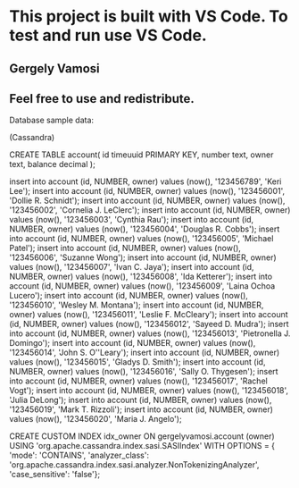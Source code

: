 # This project is built with VS Code. To test and run use VS Code.

## Gergely Vamosi

## Feel free to use and redistribute.

Database sample data:

(Cassandra)

CREATE TABLE account(    id timeuuid PRIMARY KEY,    number text,    owner text,    balance decimal );

insert into account (id, NUMBER, owner) values (now(), '123456789', 'Keri Lee');
insert into account (id, NUMBER, owner) values (now(), '123456001', 'Dollie R. Schnidt');
insert into account (id, NUMBER, owner) values (now(), '123456002', 'Cornelia J. LeClerc');
insert into account (id, NUMBER, owner) values (now(), '123456003', 'Cynthia Rau');
insert into account (id, NUMBER, owner) values (now(), '123456004', 'Douglas R. Cobbs');
insert into account (id, NUMBER, owner) values (now(), '123456005', 'Michael Patel');
insert into account (id, NUMBER, owner) values (now(), '123456006', 'Suzanne Wong');
insert into account (id, NUMBER, owner) values (now(), '123456007', 'Ivan C. Jaya');
insert into account (id, NUMBER, owner) values (now(), '123456008', 'Ida Ketterer');
insert into account (id, NUMBER, owner) values (now(), '123456009', 'Laina Ochoa Lucero');
insert into account (id, NUMBER, owner) values (now(), '123456010', 'Wesley M. Montana');
insert into account (id, NUMBER, owner) values (now(), '123456011', 'Leslie F. McCleary');
insert into account (id, NUMBER, owner) values (now(), '123456012', 'Sayeed D. Mudra');
insert into account (id, NUMBER, owner) values (now(), '123456013', 'Pietronella J. Domingo');
insert into account (id, NUMBER, owner) values (now(), '123456014', 'John S. O''Leary');
insert into account (id, NUMBER, owner) values (now(), '123456015', 'Gladys D. Smith');
insert into account (id, NUMBER, owner) values (now(), '123456016', 'Sally O. Thygesen');
insert into account (id, NUMBER, owner) values (now(), '123456017', 'Rachel Vogt');
insert into account (id, NUMBER, owner) values (now(), '123456018', 'Julia DeLong');
insert into account (id, NUMBER, owner) values (now(), '123456019', 'Mark T. Rizzoli');
insert into account (id, NUMBER, owner) values (now(), '123456020', 'Maria J. Angelo');

CREATE CUSTOM INDEX idx_owner ON gergelyvamosi.account (owner) USING 'org.apache.cassandra.index.sasi.SASIIndex' WITH OPTIONS = { 'mode': 'CONTAINS', 'analyzer_class': 'org.apache.cassandra.index.sasi.analyzer.NonTokenizingAnalyzer', 'case_sensitive': 'false'};